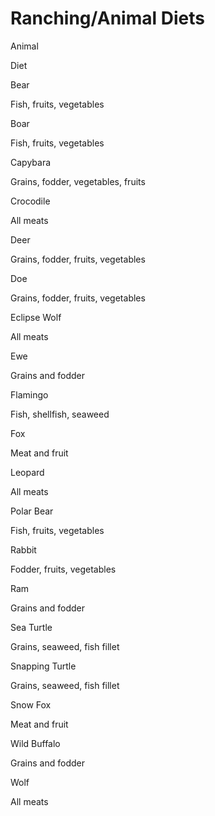 # Ranching/Animal Diets

Animal

Diet


Bear

Fish, fruits, vegetables


Boar

Fish, fruits, vegetables


Capybara

Grains, fodder, vegetables, fruits


Crocodile

All meats


Deer

Grains, fodder, fruits, vegetables


Doe

Grains, fodder, fruits, vegetables


Eclipse Wolf

All meats


Ewe

Grains and fodder


Flamingo

Fish, shellfish, seaweed


Fox

Meat and fruit


Leopard

All meats


Polar Bear

Fish, fruits, vegetables


Rabbit

Fodder, fruits, vegetables


Ram

Grains and fodder


Sea Turtle

Grains, seaweed, fish fillet


Snapping Turtle

Grains, seaweed, fish fillet


Snow Fox

Meat and fruit


Wild Buffalo

Grains and fodder


Wolf

All meats
